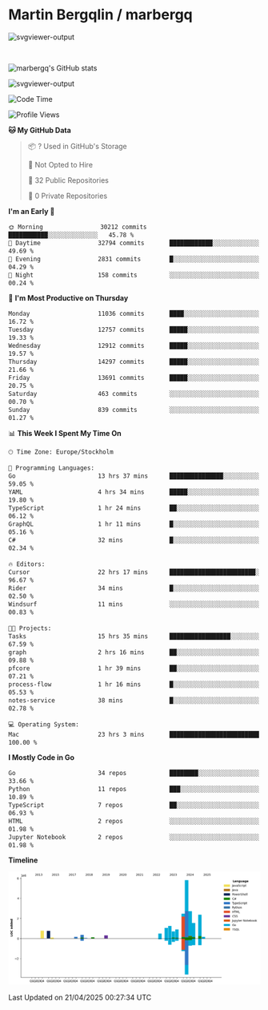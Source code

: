 # Martin Bergqlin / marbergq

![svgviewer-output](https://user-images.githubusercontent.com/2405410/206014777-22d41ecb-c24f-421d-b7d9-bba2cb5bb0de.svg)

<br>

<!--- [![Martin's Week](https://github-readme-stats.vercel.app/api/wakatime?username=marbergq&theme=dark)](https://github.com/anuraghazra/github-readme-stats) -->

![marbergq's GitHub stats](https://github-readme-stats.vercel.app/api?username=marbergq&count_private=true&show_icons=true)

![svgviewer-output](https://wakatime.com/badge/user/3f0a2069-6683-4e19-9a4a-7d21ea815067.svg)

<!--START_SECTION:waka-->
![Code Time](http://img.shields.io/badge/Code%20Time-5%2C027%20hrs%2040%20mins-blue)

![Profile Views](http://img.shields.io/badge/Profile%20Views-0-blue)

**🐱 My GitHub Data** 

> 📦 ? Used in GitHub's Storage 
 > 
> 🚫 Not Opted to Hire
 > 
> 📜 32 Public Repositories 
 > 
> 🔑 0 Private Repositories 
 > 
**I'm an Early 🐤** 

```text
🌞 Morning                30212 commits       ███████████░░░░░░░░░░░░░░   45.78 % 
🌆 Daytime                32794 commits       ████████████░░░░░░░░░░░░░   49.69 % 
🌃 Evening                2831 commits        █░░░░░░░░░░░░░░░░░░░░░░░░   04.29 % 
🌙 Night                  158 commits         ░░░░░░░░░░░░░░░░░░░░░░░░░   00.24 % 
```
📅 **I'm Most Productive on Thursday** 

```text
Monday                   11036 commits       ████░░░░░░░░░░░░░░░░░░░░░   16.72 % 
Tuesday                  12757 commits       █████░░░░░░░░░░░░░░░░░░░░   19.33 % 
Wednesday                12912 commits       █████░░░░░░░░░░░░░░░░░░░░   19.57 % 
Thursday                 14297 commits       █████░░░░░░░░░░░░░░░░░░░░   21.66 % 
Friday                   13691 commits       █████░░░░░░░░░░░░░░░░░░░░   20.75 % 
Saturday                 463 commits         ░░░░░░░░░░░░░░░░░░░░░░░░░   00.70 % 
Sunday                   839 commits         ░░░░░░░░░░░░░░░░░░░░░░░░░   01.27 % 
```


📊 **This Week I Spent My Time On** 

```text
🕑︎ Time Zone: Europe/Stockholm

💬 Programming Languages: 
Go                       13 hrs 37 mins      ███████████████░░░░░░░░░░   59.05 % 
YAML                     4 hrs 34 mins       █████░░░░░░░░░░░░░░░░░░░░   19.80 % 
TypeScript               1 hr 24 mins        ██░░░░░░░░░░░░░░░░░░░░░░░   06.12 % 
GraphQL                  1 hr 11 mins        █░░░░░░░░░░░░░░░░░░░░░░░░   05.16 % 
C#                       32 mins             █░░░░░░░░░░░░░░░░░░░░░░░░   02.34 % 

🔥 Editors: 
Cursor                   22 hrs 17 mins      ████████████████████████░   96.67 % 
Rider                    34 mins             █░░░░░░░░░░░░░░░░░░░░░░░░   02.50 % 
Windsurf                 11 mins             ░░░░░░░░░░░░░░░░░░░░░░░░░   00.83 % 

🐱‍💻 Projects: 
Tasks                    15 hrs 35 mins      █████████████████░░░░░░░░   67.59 % 
graph                    2 hrs 16 mins       ██░░░░░░░░░░░░░░░░░░░░░░░   09.88 % 
pfcore                   1 hr 39 mins        ██░░░░░░░░░░░░░░░░░░░░░░░   07.21 % 
process-flow             1 hr 16 mins        █░░░░░░░░░░░░░░░░░░░░░░░░   05.53 % 
notes-service            38 mins             █░░░░░░░░░░░░░░░░░░░░░░░░   02.78 % 

💻 Operating System: 
Mac                      23 hrs 3 mins       █████████████████████████   100.00 % 
```

**I Mostly Code in Go** 

```text
Go                       34 repos            ████████░░░░░░░░░░░░░░░░░   33.66 % 
Python                   11 repos            ███░░░░░░░░░░░░░░░░░░░░░░   10.89 % 
TypeScript               7 repos             ██░░░░░░░░░░░░░░░░░░░░░░░   06.93 % 
HTML                     2 repos             ░░░░░░░░░░░░░░░░░░░░░░░░░   01.98 % 
Jupyter Notebook         2 repos             ░░░░░░░░░░░░░░░░░░░░░░░░░   01.98 % 
```



**Timeline**

![Lines of Code chart](https://raw.githubusercontent.com/marbergq/marbergq/main/assets/bar_graph.png)


 Last Updated on 21/04/2025 00:27:34 UTC
<!--END_SECTION:waka-->
